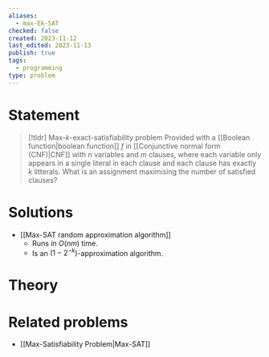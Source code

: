 ```yaml
---
aliases:
  - max-Ek-SAT
checked: false
created: 2023-11-12
last_edited: 2023-11-13
publish: true
tags:
  - programming
type: problem
---
```

# Statement

>[!tldr] Max-$k$-exact-satisfiability problem
>Provided with a [[Boolean function|boolean function]] $f$ in [[Conjunctive normal form (CNF)|CNF]] with $n$ variables and $m$ clauses, where each variable only appears in a single literal in each clause and each clause has exactly $k$ litterals. What is an assignment maximising the number of satisfied clauses?

# Solutions

- [[Max-SAT random approximation algorithm]]
	- Runs in $O(nm)$ time.
	- Is an $(1-2^{-k})$-approximation algorithm.

# Theory

# Related problems

- [[Max-Satisfiability Problem|Max-SAT]]
